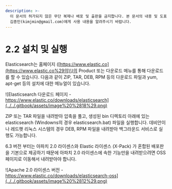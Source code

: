 ```yaml
---
description: >-
  이 문서의 허가되지 않은 무단 복제나 배포 및 출판을 금지합니다. 본 문서의 내용 및 도표 등을 인용하고자 하는 경우 출처를 명시하고
  김종민(kimjmin@gmail.com)에게 사용 내용을 알려주시기 바랍니다.
---
```


# 2.2 설치 및 실행

  Elasticsearch는 홈페이지 \([https://www.elastic.co](https://www.elastic.co%29의)\)의 Product 또는 다운로드 메뉴를 통해 다운로드를 할 수 있습니다. 다음과 같이 ZIP, TAR, DEB, RPM 등의 다운로드 파일과 yum, apt-get 등의 설치에 대한 메뉴얼이 있습니다.

![Elasticsearch &#xB2E4;&#xC6B4;&#xB85C;&#xB4DC; &#xD398;&#xC774;&#xC9C0; - https://www.elastic.co/downloads/elasticsearch](../../.gitbook/assets/image%20%2818%29.png)

  ZIP 또는 TAR 파일을 내려받아 압축을 풀고, 생성된 bin 디렉토리 아래에 있는 elasticsearch \(Windowns의 경우 elasticsearch.bat\) 파일을 실행합니다. 데비안이나 레드햇 리눅스 시스템의 경우 DEB, RPM 파일을 내려받아 백그라운드 서비스로 실행도 가능합니다.

  6.3 버전 부터는 아파치 2.0 라이센스와 Elastic 라이센스 \(X-Pack\) 가 혼합된 배포판을 기본으로 제공하기 때문에 아파치 2.0 라이센스에 속한 기능만을 내려받으려면 OSS 페이지로 이동해서 내려받아야 합니다.

![Apache 2.0 &#xB77C;&#xC774;&#xC13C;&#xC2A4; &#xBC84;&#xC804; - https://www.elastic.co/downloads/elasticsearch-oss](../../.gitbook/assets/image%20%2812%29.png)

